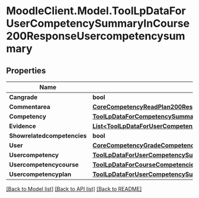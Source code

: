 # MoodleClient.Model.ToolLpDataForUserCompetencySummaryInCourse200ResponseUsercompetencysummary

## Properties

Name | Type | Description | Notes
------------ | ------------- | ------------- | -------------
**Cangrade** | **bool** | cangrade | 
**Commentarea** | [**CoreCompetencyReadPlan200ResponseCommentarea**](CoreCompetencyReadPlan200ResponseCommentarea.md) |  | [optional] 
**Competency** | [**ToolLpDataForCompetencySummary200Response**](ToolLpDataForCompetencySummary200Response.md) |  | 
**Evidence** | [**List&lt;ToolLpDataForUserCompetencySummary200ResponseEvidenceInner&gt;**](ToolLpDataForUserCompetencySummary200ResponseEvidenceInner.md) |  | 
**Showrelatedcompetencies** | **bool** | showrelatedcompetencies | 
**User** | [**CoreCompetencyGradeCompetency200ResponseActionuser**](CoreCompetencyGradeCompetency200ResponseActionuser.md) |  | 
**Usercompetency** | [**ToolLpDataForUserCompetencySummary200ResponseUsercompetency**](ToolLpDataForUserCompetencySummary200ResponseUsercompetency.md) |  | [optional] 
**Usercompetencycourse** | [**ToolLpDataForCourseCompetenciesPage200ResponseCompetenciesInnerUsercompetencycourse**](ToolLpDataForCourseCompetenciesPage200ResponseCompetenciesInnerUsercompetencycourse.md) |  | [optional] 
**Usercompetencyplan** | [**ToolLpDataForUserCompetencySummary200ResponseUsercompetencyplan**](ToolLpDataForUserCompetencySummary200ResponseUsercompetencyplan.md) |  | [optional] 

[[Back to Model list]](../README.md#documentation-for-models) [[Back to API list]](../README.md#documentation-for-api-endpoints) [[Back to README]](../README.md)

